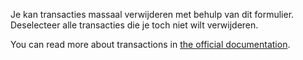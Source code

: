 Je kan transacties massaal verwijderen met behulp van dit formulier. Deselecteer alle transacties die je toch niet wilt verwijderen.

You can read more about transactions in [the official documentation](https://docs.firefly-iii.org/concepts/transactions).